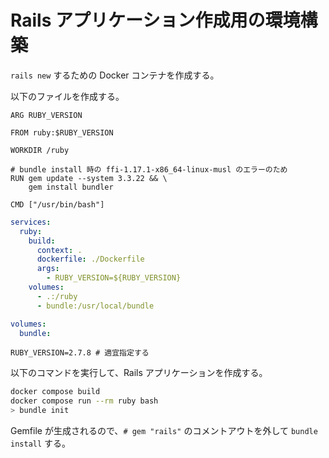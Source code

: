 # Rails アプリケーション作成用の環境構築

`rails new` するための Docker コンテナを作成する。

以下のファイルを作成する。

```Dockerfile:Dockerfile
ARG RUBY_VERSION

FROM ruby:$RUBY_VERSION

WORKDIR /ruby

# bundle install 時の ffi-1.17.1-x86_64-linux-musl のエラーのため
RUN gem update --system 3.3.22 && \
    gem install bundler

CMD ["/usr/bin/bash"]
```

```yaml:docker-compose.yml
services:
  ruby:
    build:
      context: .
      dockerfile: ./Dockerfile
      args:
        - RUBY_VERSION=${RUBY_VERSION}
    volumes:
      - .:/ruby
      - bundle:/usr/local/bundle

volumes:
  bundle:
```

```text:.env
RUBY_VERSION=2.7.8 # 適宜指定する
```

以下のコマンドを実行して、Rails アプリケーションを作成する。

```bash
docker compose build
docker compose run --rm ruby bash
> bundle init
```

Gemfile が生成されるので、`# gem "rails"` のコメントアウトを外して `bundle install` する。
